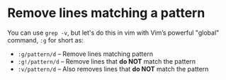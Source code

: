 # Remove lines matching a pattern

You can use `grep -v`, but let's do this in vim with Vim’s powerful "global" command, `:g` for short as:

- `:g/pattern/d` – Remove lines matching pattern
- `:g!/pattern/d` – Remove lines that **do NOT** match the pattern
- `:v/pattern/d` – Also removes lines that **do NOT** match the pattern
